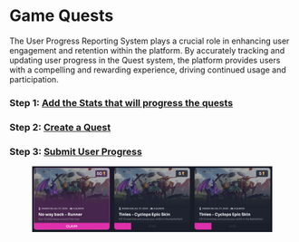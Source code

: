 # Game Quests

The User Progress Reporting System plays a crucial role in enhancing user engagement and retention within the platform. By accurately tracking and updating user progress in the Quest system, the platform provides users with a compelling and rewarding experience, driving continued usage and participation.

### &#x20;   **Step 1:** [Add the Stats that will progress the quests](add-a-stat.md)

### &#x20;   **Step 2**: [Create a Quest](create-a-quest.md)

### &#x20;   **Step 3:** [Submit User Progress](update-progress.md)

<figure><img src="../../../.gitbook/assets/Screenshot 2024-02-15 at 21.16.27.png" alt=""><figcaption></figcaption></figure>
